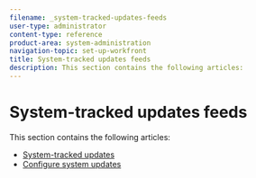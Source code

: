 ```yaml
---
filename: _system-tracked-updates-feeds
user-type: administrator
content-type: reference
product-area: system-administration
navigation-topic: set-up-workfront
title: System-tracked updates feeds
description: This section contains the following articles:
---
```


# System-tracked updates feeds

This section contains the following articles:

* [System-tracked updates](../../../administration-and-setup/set-up-workfront/system-tracked-update-feeds/system-tracked-update-feeds.md) 
* [Configure system updates](../../../administration-and-setup/set-up-workfront/system-tracked-update-feeds/configure-system-updates.md)

